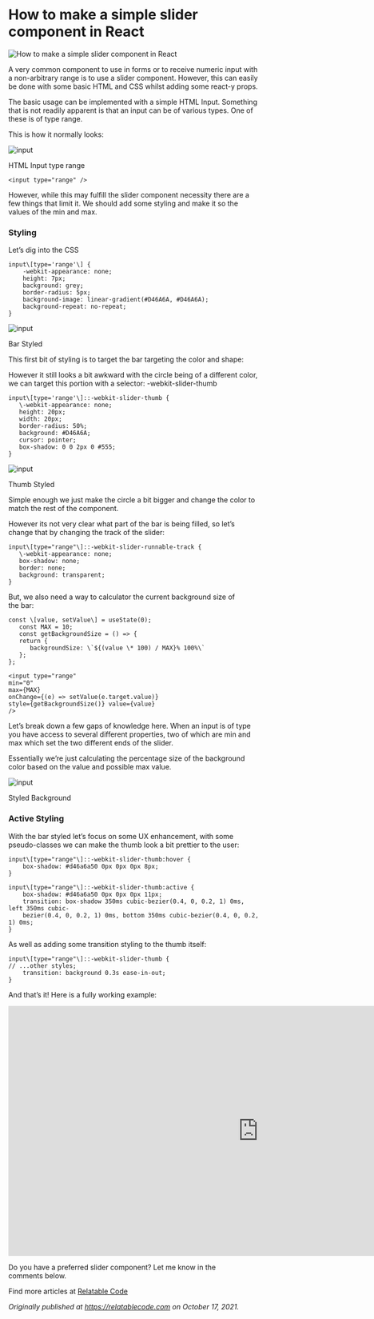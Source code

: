 # How to make a simple slider component in React


![How to make a simple slider component in React](https://cdn.hashnode.com/res/hashnode/image/upload/v1651103847988/IPmjdjoTV.png)

A very common component to use in forms or to receive numeric input with a non-arbitrary range is to use a slider component. However, this can easily be done with some basic HTML and CSS whilst adding some react-y props.

The basic usage can be implemented with a simple HTML Input. Something that is not readily apparent is that an input can be of various types. One of these is of type range.

This is how it normally looks:

![input](https://cdn.hashnode.com/res/hashnode/image/upload/v1638468773024/QCAn5-eD9.png)

HTML Input type range

```
<input type="range" />
```

However, while this may fulfill the slider component necessity there are a few things that limit it. We should add some styling and make it so the values of the min and max.

### Styling

Let’s dig into the CSS

```
input\[type='range'\] {  
    -webkit-appearance: none;   
    height: 7px;   
    background: grey;   
    border-radius: 5px;   
    background-image: linear-gradient(#D46A6A, #D46A6A);   
    background-repeat: no-repeat;   
}
```

![input](https://cdn.hashnode.com/res/hashnode/image/upload/v1638468774398/9vtA9QPJE.png)

Bar Styled

This first bit of styling is to target the bar targeting the color and shape:

However it still looks a bit awkward with the circle being of a different color, we can target this portion with a selector: -webkit-slider-thumb

```
input\[type='range'\]::-webkit-slider-thumb {   
   \-webkit-appearance: none;   
   height: 20px;   
   width: 20px;   
   border-radius: 50%;   
   background: #D46A6A;   
   cursor: pointer;   
   box-shadow: 0 0 2px 0 #555;   
}
```

![input](https://cdn.hashnode.com/res/hashnode/image/upload/v1638468775846/O2MZ5MpYr.png)

Thumb Styled

Simple enough we just make the circle a bit bigger and change the color to match the rest of the component.

However its not very clear what part of the bar is being filled, so let’s change that by changing the track of the slider:

```
input\[type="range"\]::-webkit-slider-runnable-track {   
   \-webkit-appearance: none;   
   box-shadow: none;   
   border: none;   
   background: transparent;   
}
```

But, we also need a way to calculator the current background size of the bar:

```
const \[value, setValue\] = useState(0);   
   const MAX = 10;   
   const getBackgroundSize = () => {   
   return { 
      backgroundSize: \`${(value \* 100) / MAX}% 100%\` 
   }; 
}; 
```

```
<input type="range"   
min="0"   
max={MAX}   
onChange={(e) => setValue(e.target.value)}   
style={getBackgroundSize()} value={value}   
/>
```

Let’s break down a few gaps of knowledge here. When an input is of type you have access to several different properties, two of which are min and max which set the two different ends of the slider.

Essentially we’re just calculating the percentage size of the background color based on the value and possible max value.

![input](https://cdn.hashnode.com/res/hashnode/image/upload/v1638468777238/FNToB6YNm.png)

Styled Background

### Active Styling

With the bar styled let’s focus on some UX enhancement, with some pseudo-classes we can make the thumb look a bit prettier to the user:

```
input\[type="range"\]::-webkit-slider-thumb:hover {   
    box-shadow: #d46a6a50 0px 0px 0px 8px;   
} 

input\[type="range"\]::-webkit-slider-thumb:active {   
    box-shadow: #d46a6a50 0px 0px 0px 11px;   
    transition: box-shadow 350ms cubic-bezier(0.4, 0, 0.2, 1) 0ms, left 350ms cubic- 
    bezier(0.4, 0, 0.2, 1) 0ms, bottom 350ms cubic-bezier(0.4, 0, 0.2, 1) 0ms;   
}
```

As well as adding some transition styling to the thumb itself:

```
input\[type="range"\]::-webkit-slider-thumb {   
// ...other styles;   
    transition: background 0.3s ease-in-out;   
}
```

And that’s it! Here is a fully working example:

<iframe src="https://cdn.embedly.com/widgets/media.html?src=https%3A%2F%2Fcodesandbox.io%2Fembed%2Fk868o&amp;display_name=CodeSandbox&amp;url=https%3A%2F%2Fcodesandbox.io%2Fs%2Fk868o&amp;image=https%3A%2F%2Fcodesandbox.io%2Fapi%2Fv1%2Fsandboxes%2Fk868o%2Fscreenshot.png&amp;key=a19fcc184b9711e1b4764040d3dc5c07&amp;type=text%2Fhtml&amp;schema=codesandbox" width="1000" height="500" frameborder="0" scrolling="no"><a href="https://medium.com/media/875dfac8c2b85eba52e8d01714692b50/href">https://medium.com/media/875dfac8c2b85eba52e8d01714692b50/href</a></iframe>

Do you have a preferred slider component? Let me know in the comments below.

Find more articles at [Relatable Code](https://relatablecode.com)

_Originally published at_ [_https://relatablecode.com_](https://relatablecode.com/how-to-make-a-simple-slider-component-in-react/) _on October 17, 2021._